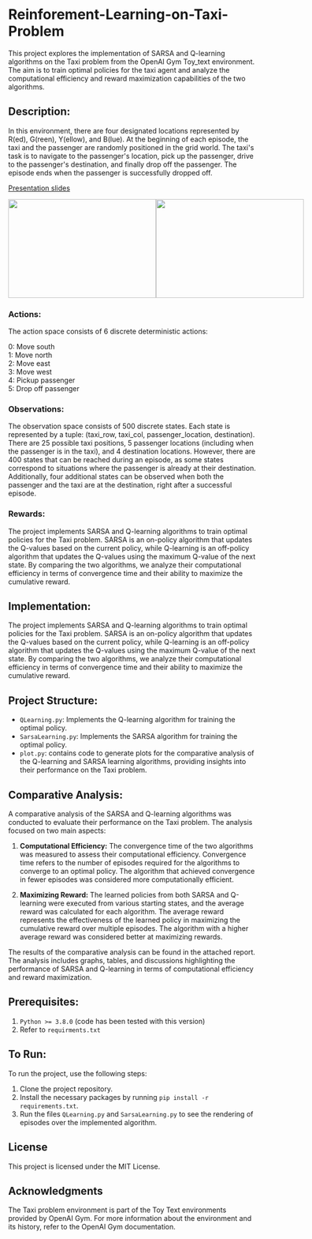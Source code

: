 # Reinforement-Learning-on-Taxi-Problem
<p> 
  This project explores the implementation of SARSA and Q-learning algorithms on the Taxi problem from the OpenAI Gym Toy_text environment. The aim is to train optimal policies for the taxi agent and analyze the computational efficiency and reward maximization capabilities of the two algorithms.
</p>

## Description: 
<p>
  In this environment, there are four designated locations represented by R(ed), G(reen), Y(ellow), and B(lue). At the beginning of each episode, the taxi and the passenger are randomly positioned in the grid world. The taxi's task is to navigate to the passenger's location, pick up the passenger, drive to the passenger's destination, and finally drop off the passenger. The episode ends when the passenger is successfully dropped off.
</p>

[Presentation slides](https://github.com/mj06879/Reinforement-Learning-on-Taxi-Problem/blob/main/Presentation.pdf)
<div style="display: flex; justify-content: space-between;">
  <img src="https://github.com/user-attachments/assets/6a6f1dbe-5085-4d81-88dd-9f579f061b71" width="300" height="200">
  <img src="https://github.com/user-attachments/assets/db201bd2-b99c-4062-958d-383377c17c51" width="300" height="200">
</div>

### Actions:
<p>
  The action space consists of 6 discrete deterministic actions:
  </p>

0: Move south <br />
1: Move north <br />
2: Move east  <br />
3: Move west <br />
4: Pickup passenger <br />
5: Drop off passenger

### Observations:
<p>
The observation space consists of 500 discrete states. Each state is represented by a tuple: (taxi_row, taxi_col, passenger_location, destination). There are 25 possible taxi positions, 5 passenger locations (including when the passenger is in the taxi), and 4 destination locations. However, there are 400 states that can be reached during an episode, as some states correspond to situations where the passenger is already at their destination. Additionally, four additional states can be observed when both the passenger and the taxi are at the destination, right after a successful episode. </p>

### Rewards:
<p>
  The project implements SARSA and Q-learning algorithms to train optimal policies for the Taxi problem. SARSA is an on-policy algorithm that updates the Q-values based on the current policy, while Q-learning is an off-policy algorithm that updates the Q-values using the maximum Q-value of the next state. By comparing the two algorithms, we analyze their computational efficiency in terms of convergence time and their ability to maximize the cumulative reward. </p>

## Implementation:
<p> The project implements SARSA and Q-learning algorithms to train optimal policies for the Taxi problem. SARSA is an on-policy algorithm that updates the Q-values based on the current policy, while Q-learning is an off-policy algorithm that updates the Q-values using the maximum Q-value of the next state. By comparing the two algorithms, we analyze their computational efficiency in terms of convergence time and their ability to maximize the cumulative reward. <p/>

## Project Structure:
- `QLearning.py`: Implements the Q-learning algorithm for training the optimal policy.
- `SarsaLearning.py`: Implements the SARSA algorithm for training the optimal policy. 
- `plot.py`: contains code to generate plots for the comparative analysis of the Q-learning and SARSA learning algorithms, providing insights into their performance on the Taxi problem. 

## Comparative Analysis: 
<p> A comparative analysis of the SARSA and Q-learning algorithms was conducted to evaluate their performance on the Taxi problem. The analysis focused on two main aspects: </p>

1. **Computational Efficiency:** The convergence time of the two algorithms was measured to assess their computational efficiency. Convergence time refers to the number of episodes required for the algorithms to converge to an optimal policy. The algorithm that achieved convergence in fewer episodes was considered more computationally efficient.<br/>

2. **Maximizing Reward:** The learned policies from both SARSA and Q-learning were executed from various starting states, and the average reward was calculated for each algorithm. The average reward represents the effectiveness of the learned policy in maximizing the cumulative reward over multiple episodes. The algorithm with a higher average reward was considered better at maximizing rewards.
<p>The results of the comparative analysis can be found in the attached report. The analysis includes graphs, tables, and discussions highlighting the performance of SARSA and Q-learning in terms of computational efficiency and reward maximization. <p/>

## Prerequisites:

1. `Python >= 3.8.0` (code has been tested with this version)  <br />
2.  Refer to `requirments.txt`

## To Run:
<p> To run the project, use the following steps: </p>

1. Clone the project repository.
2. Install the necessary packages by running `pip install -r requirements.txt`.
3. Run the files `QLearning.py` and `SarsaLearning.py` to see the rendering of episodes over the implemented algorithm.


## License
This project is licensed under the MIT License. 

## Acknowledgments
The Taxi problem environment is part of the Toy Text environments provided by OpenAI Gym. For more information about the environment and its history, refer to the OpenAI Gym documentation.
